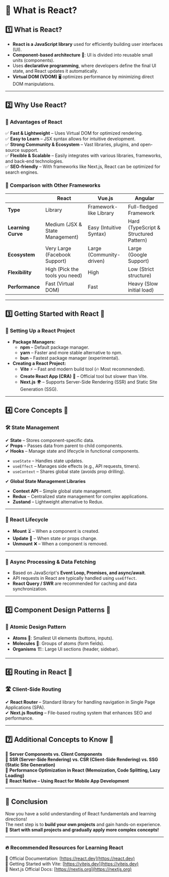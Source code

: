 # **📌 What is React?**  

## **1️⃣ What is React?**  
- **React is a JavaScript library** used for efficiently building user interfaces (UI).  
- **Component-based architecture** 🧩: UI is divided into reusable small units (components).  
- Uses **declarative programming**, where developers define the final UI state, and React updates it automatically.  
- **Virtual DOM (VDOM)** 🖥️ optimizes performance by minimizing direct DOM manipulations.  

---

## **2️⃣ Why Use React?**  

### 🎯 **Advantages of React**  
✅ **Fast & Lightweight** – Uses Virtual DOM for optimized rendering.  
✅ **Easy to Learn** – JSX syntax allows for intuitive development.  
✅ **Strong Community & Ecosystem** – Vast libraries, plugins, and open-source support.  
✅ **Flexible & Scalable** – Easily integrates with various libraries, frameworks, and back-end technologies.  
✅ **SEO-friendly** – With frameworks like Next.js, React can be optimized for search engines.  

### 🔄 **Comparison with Other Frameworks**  
|  | **React** | **Vue.js** | **Angular** |  
|----|----|----|----|  
| **Type** | Library | Framework-like Library | Full-fledged Framework |  
| **Learning Curve** | Medium (JSX & State Management) | Easy (Intuitive Syntax) | Hard (TypeScript & Structured Pattern) |  
| **Ecosystem** | Very Large (Facebook Support) | Large (Community-driven) | Large (Google Support) |  
| **Flexibility** | High (Pick the tools you need) | High | Low (Strict structure) |  
| **Performance** | Fast (Virtual DOM) | Fast | Heavy (Slow initial load) |  

---

## **3️⃣ Getting Started with React 🚀**  

### 📌 **Setting Up a React Project**  
- **Package Managers:**  
  - **npm** – Default package manager.  
  - **yarn** – Faster and more stable alternative to npm.  
  - **bun** – Fastest package manager (experimental).  
- **Creating a React Project:**  
  - **Vite** ⚡ – Fast and modern build tool (🔥 Most recommended).  
  - **Create React App (CRA)** 🏁 – Official tool but slower than Vite.  
  - **Next.js** 🌍 – Supports Server-Side Rendering (SSR) and Static Site Generation (SSG).  

---

## **4️⃣ Core Concepts 🎯**  

### 🛠 **State Management**  
✔ **State** – Stores component-specific data.  
✔ **Props** – Passes data from parent to child components.  
✔ **Hooks** – Manage state and lifecycle in functional components.  
  - `useState` – Handles state updates.  
  - `useEffect` – Manages side effects (e.g., API requests, timers).  
  - `useContext` – Shares global state (avoids prop drilling).  
  
✔ **Global State Management Libraries**  
  - **Context API** – Simple global state management.  
  - **Redux** – Centralized state management for complex applications.  
  - **Zustand** – Lightweight alternative to Redux.  

---

### 🔄 **React Lifecycle**  
- **Mount** ⏳ – When a component is created.  
- **Update** 🔧 – When state or props change.  
- **Unmount** ❌ – When a component is removed.  

---

### 🔗 **Async Processing & Data Fetching**  
- Based on JavaScript's **Event Loop, Promises, and async/await**.  
- API requests in React are typically handled using `useEffect`.  
- **React Query / SWR** are recommended for caching and data synchronization.  

---

## **5️⃣ Component Design Patterns 🎨**  

### 🧩 **Atomic Design Pattern**  
- **Atoms** 🧬: Smallest UI elements (buttons, inputs).  
- **Molecules** 🔗: Groups of atoms (form fields).  
- **Organisms** 🏗️: Large UI sections (header, sidebar).  

---

## **6️⃣ Routing in React 🚦**  

### 🛣 **Client-Side Routing**  
✔ **React Router** – Standard library for handling navigation in Single Page Applications (SPA).  
✔ **Next.js Routing** – File-based routing system that enhances SEO and performance.  

---

## **7️⃣ Additional Concepts to Know 🎯**  
🔹 **Server Components vs. Client Components**  
🔹 **SSR (Server-Side Rendering) vs. CSR (Client-Side Rendering) vs. SSG (Static Site Generation)**  
🔹 **Performance Optimization in React (Memoization, Code Splitting, Lazy Loading)**  
🔹 **React Native – Using React for Mobile App Development**  

---

## **🚀 Conclusion**  
Now you have a solid understanding of React fundamentals and learning directions!  
The next step is to **build your own projects** and gain hands-on experience.  
🔹 **Start with small projects and gradually apply more complex concepts!**  

---

### 🔥 **Recommended Resources for Learning React**  
📌 Official Documentation: [https://react.dev](https://react.dev)  
📌 Getting Started with Vite: [https://vitejs.dev](https://vitejs.dev)  
📌 Next.js Official Docs: [https://nextjs.org](https://nextjs.org)  